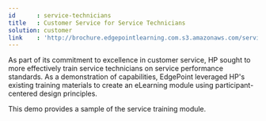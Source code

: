 ```yaml
---
id      : service-technicians
title   : Customer Service for Service Technicians
solution: customer
link    : 'http://brochure.edgepointlearning.com.s3.amazonaws.com/service-technicians/_FLASH_EMBED.html'
---
```

As part of its commitment to excellence in customer service, HP sought to more effectively train service technicians on service performance standards. As a demonstration of capabilities, EdgePoint leveraged HP's existing training materials to create an eLearning module using participant-centered design principles.

This demo provides a sample of the service training module.
